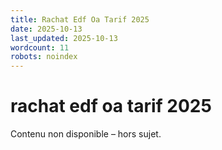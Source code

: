 ```yaml
---
title: Rachat Edf Oa Tarif 2025
date: 2025-10-13
last_updated: 2025-10-13
wordcount: 11
robots: noindex
---
```


# rachat edf oa tarif 2025

Contenu non disponible – hors sujet.